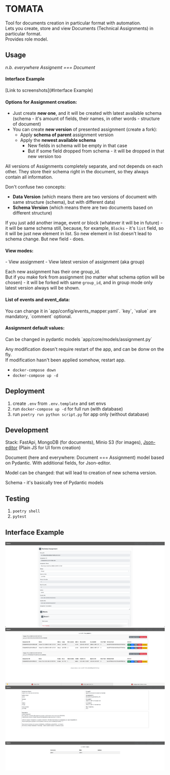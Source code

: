 # TOMATA

Tool for documents creation in particular format with automation.<br>
Lets you create, store and view Documents (Technical Assignments) in particular format.<br>
Provides role model.

## Usage

*n.b. everywhere Assignemt === Document*

<h4>Interface Example</h4>
[Link to screenshots](#Interface Example)

<h4>Options for Assignment creation:</h4>

- Just create **new one**, and it will be created with latest available schema (schema - it's amount of fields, their names, in other words - structure of document)
- You can create **new version** of presented assignment (create a fork):
  - Apply **schema of parent** assignment version
  - Apply the **newest available schema**
    - New fields in schema will be empty in that case
    - But if some field dropped from schema - it will be dropped in that new version too

All versions of Assignments completely separate, and not depends on each other.
They store their schema right in the document, so they always contain all information.

Don't confuse two concepts:
- **Data Version** (which means there are two versions of document with same structure (schema), but with different data)
- **Schema Version** (which means there are two documents based on different structure)

If you just add another image, event or block (whatever it will be in future) - it will be same schema still, 
because, for example, `Blocks` - it's `list` field, so it will be just new element in list.
So new element in list doesn't lead to schema change.
But new field - does.

<h4>View modes:</h4>
- View assignment
- View latest version of assignment (aka group)

Each new assignment has their one group_id. <br>
But if you make fork from assignment (no matter what schema option will be chosen) - it will be forked with same `group_id`,
and in group mode only latest version always will be shown.
 
<h4>List of events and event_data:</h4>
You can change it in `app/config/events_mapper.yaml`. `key`, `value` are mandatory, `comment` optional.

<h4>Assignment default values:</h4>
Can be changed in pydantic models `app/core/models/assignment.py`

Any modification doesn't require restart of the app, and can be donw on the fly.<br>
If modification hasn't been applied somehow, restart app.
- `docker-compose down`
- `docker-compose up -d`

## Deployment

1. create `.env` from `.env.template` and set envs
2. run `docker-compose up -d` for full run (with database)
3. run `poetry run python script.py` for app only (without database)

## Development

Stack: FastApi, MongoDB (for documents), Minio S3 (for images), [Json-editor](https://github.com/json-editor/json-editor) (Plain JS for UI form creation)

Document (here and everywhere: Document === Assignment) model based on Pydantic.
With additional fields, for Json-editor.

Model can be changed: that will lead to creation of new schema version.

Schema - it's basically tree of Pydantic models

## Testing

1. `poetry shell`
2. `pytest`

## Interface Example

![img_1.png](img_1.png)
![img.png](img.png)
![img_2.png](img_2.png)
![img_3.png](img_3.png)